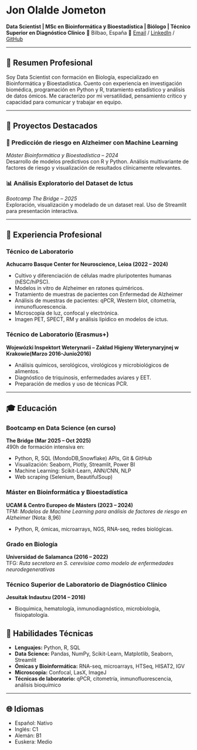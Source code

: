# Jon Olalde Jometon
**Data Scientist | MSc en Bioinformática y Bioestadística | Biólogo | Técnico Superior en Diagnóstico Clínico** 
📍 Bilbao, España 
📧 [Email](jonolalde93@outlook.com) / [LinkedIn](www.linkedin.com/in/jon-olalde-jometon) / [GitHub]([https://github.com/Jonolalde93)

---

## 💼 Resumen Profesional

Soy Data Scientist con formación en Biología, especializado en Bioinformática y Bioestadística. Cuento con experiencia en investigación biomédica, programación en Python y R, tratamiento estadístico y análisis de datos ómicos. Me caracterizo por mi versatilidad, pensamiento crítico y capacidad para comunicar y trabajar en equipo.

---

## 📂 Proyectos Destacados

### 🧬 Predicción de riesgo en Alzheimer con Machine Learning  
*Máster Bioinformática y Bioestadística – 2024*  
Desarrollo de modelos predictivos con R y Python. Análisis multivariante de factores de riesgo y visualización de resultados clínicamente relevantes.

### 📊 Análisis Exploratorio del Dataset de Ictus  
*Bootcamp The Bridge – 2025*  
Exploración, visualización y modelado de un dataset real. Uso de Streamlit para presentación interactiva. 

---

## 🧪 Experiencia Profesional

### **Técnico de Laboratorio**  
 **Achucarro Basque Center for Neuroscience, Leioa (2022 – 2024)**  
- Cultivo y diferenciación de células madre pluripotentes humanas (hESC/hiPSC).  
- Modelos in vitro de Alzheimer en ratones quiméricos.
- Tratamiento de muestras de pacientes con Enfermedad de Alzheimer
- Análisis de muestras de pacientes: qPCR, Western blot, citometría, inmunofluorescencia.  
- Microscopía de luz, confocal y electrónica.  
- Imagen PET, SPECT, RM y análisis lipídico en modelos de ictus.

### **Técnico de Laboratorio (Erasmus+)**  
**Wojewózki Inspektort Weterynarii – Zakład Higieny Weterynaryjnej w Krakowie(Marzo 2016-Junio2016)**
- Análisis químicos, serológicos, virológicos y microbiológicos de alimentos.  
- Diagnóstico de triquinosis, enfermedades aviares y EET.  
- Preparación de medios y uso de técnicas PCR.

---

## 🎓 Educación

### **Bootcamp en Data Science (en curso)**  
**The Bridge (Mar 2025 – Oct 2025)**  
490h de formación intensiva en:
- Python, R, SQL (MondoDB,Snowflake) APIs, Git & GitHub  
- Visualización: Seaborn, Plotly, Streamlit, Power BI 
- Machine Learning: Scikit-Learn, ANN/CNN, NLP  
- Web scraping (Selenium, BeautifulSoup)

### **Máster en Bioinformática y Bioestadística**  
**UCAM & Centro Europeo de Másters (2023 – 2024)**  
TFM: *Modelos de Machine Learning para análisis de factores de riesgo en Alzheimer* (Nota: 8,96)  
- Python, R, ómicas, microarrays, NGS, RNA-seq, redes biológicas.

### **Grado en Biología**  
**Universidad de Salamanca (2016 – 2022)**  
TFG: *Ruta secretora en S. cerevisiae como modelo de enfermedades neurodegenerativas*

### **Técnico Superior de Laboratorio de Diagnóstico Clínico**  
**Jesuitak Indautxu (2014 – 2016)**  
- Bioquímica, hematología, inmunodiagnóstico, microbiología, fisiopatología.

## 🧠 Habilidades Técnicas

- **Lenguajes:** Python, R, SQL  
- **Data Science:** Pandas, NumPy, Scikit-Learn, Matplotlib, Seaborn, Streamlit  
- **Ómicas y Bioinformática:** RNA-seq, microarrays, HTSeq, HISAT2, IGV  
- **Microscopía:** Confocal, LasX, ImageJ  
- **Técnicas de laboratorio:** qPCR, citometría, inmunofluorescencia, análisis bioquímico

---

## 🌐 Idiomas

- Español: Nativo  
- Inglés: C1  
- Alemán: B1  
- Euskera: Medio


